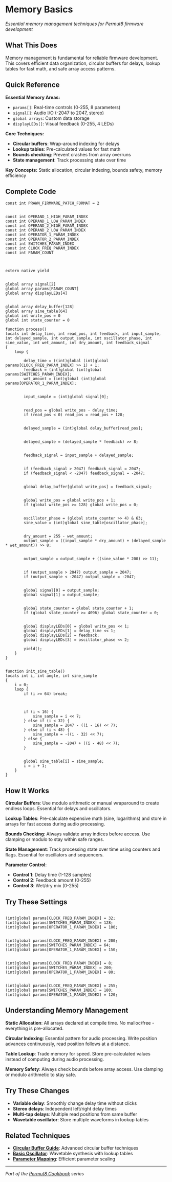 # Memory Basics

*Essential memory management techniques for Permut8 firmware development*

## What This Does

Memory management is fundamental for reliable firmware development. This covers efficient data organization, circular buffers for delays, lookup tables for fast math, and safe array access patterns.

## Quick Reference

**Essential Memory Areas:**
- `params[]`: Real-time controls (0-255, 8 parameters)
- `signal[]`: Audio I/O (-2047 to 2047, stereo)
- `global arrays`: Custom data storage
- `displayLEDs[]`: Visual feedback (0-255, 4 LEDs)

**Core Techniques:**
- **Circular buffers**: Wrap-around indexing for delays
- **Lookup tables**: Pre-calculated values for fast math
- **Bounds checking**: Prevent crashes from array overruns
- **State management**: Track processing state over time

**Key Concepts:** Static allocation, circular indexing, bounds safety, memory efficiency

## Complete Code

```impala
const int PRAWN_FIRMWARE_PATCH_FORMAT = 2


const int OPERAND_1_HIGH_PARAM_INDEX
const int OPERAND_1_LOW_PARAM_INDEX
const int OPERAND_2_HIGH_PARAM_INDEX
const int OPERAND_2_LOW_PARAM_INDEX
const int OPERATOR_1_PARAM_INDEX
const int OPERATOR_2_PARAM_INDEX
const int SWITCHES_PARAM_INDEX
const int CLOCK_FREQ_PARAM_INDEX
const int PARAM_COUNT



extern native yield


global array signal[2]
global array params[PARAM_COUNT]
global array displayLEDs[4]


global array delay_buffer[128]
global array sine_table[64]
global int write_pos = 0
global int state_counter = 0

function process()
locals int delay_time, int read_pos, int feedback, int input_sample, int delayed_sample, int output_sample, int oscillator_phase, int sine_value, int wet_amount, int dry_amount, int feedback_signal
{
    loop {

        delay_time = ((int)global (int)global params[CLOCK_FREQ_PARAM_INDEX] >> 1) + 1;
        feedback = (int)global (int)global params[SWITCHES_PARAM_INDEX];
        wet_amount = (int)global (int)global params[OPERATOR_1_PARAM_INDEX];
        

        input_sample = (int)global signal[0];
        

        read_pos = global write_pos - delay_time;
        if (read_pos < 0) read_pos = read_pos + 128;
        

        delayed_sample = (int)global delay_buffer[read_pos];
        

        delayed_sample = (delayed_sample * feedback) >> 8;
        

        feedback_signal = input_sample + delayed_sample;
        

        if (feedback_signal > 2047) feedback_signal = 2047;
        if (feedback_signal < -2047) feedback_signal = -2047;
        

        global delay_buffer[global write_pos] = feedback_signal;
        

        global write_pos = global write_pos + 1;
        if (global write_pos >= 128) global write_pos = 0;
        

        oscillator_phase = (global state_counter >> 4) & 63;
        sine_value = (int)global sine_table[oscillator_phase];
        

        dry_amount = 255 - wet_amount;
        output_sample = ((input_sample * dry_amount) + (delayed_sample * wet_amount)) >> 8;
        

        output_sample = output_sample + ((sine_value * 200) >> 11);
        

        if (output_sample > 2047) output_sample = 2047;
        if (output_sample < -2047) output_sample = -2047;
        

        global signal[0] = output_sample;
        global signal[1] = output_sample;
        

        global state_counter = global state_counter + 1;
        if (global state_counter >= 4096) global state_counter = 0;
        

        global displayLEDs[0] = global write_pos << 1;
        global displayLEDs[1] = delay_time << 1;
        global displayLEDs[2] = feedback;
        global displayLEDs[3] = oscillator_phase << 2;
        
        yield();
    }
}


function init_sine_table()
locals int i, int angle, int sine_sample
{
    i = 0;
    loop {
        if (i >= 64) break;
        


        if (i < 16) {
            sine_sample = i << 7;
        } else if (i < 32) {
            sine_sample = 2047 - ((i - 16) << 7);
        } else if (i < 48) {
            sine_sample = -((i - 32) << 7);
        } else {
            sine_sample = -2047 + ((i - 48) << 7);
        }
        

        global sine_table[i] = sine_sample;
        i = i + 1;
    }
}

```

## How It Works

**Circular Buffers**: Use modulo arithmetic or manual wraparound to create endless loops. Essential for delays and oscillators.

**Lookup Tables**: Pre-calculate expensive math (sine, logarithms) and store in arrays for fast access during audio processing.

**Bounds Checking**: Always validate array indices before access. Use clamping or modulo to stay within safe ranges.

**State Management**: Track processing state over time using counters and flags. Essential for oscillators and sequencers.

**Parameter Control**:
- **Control 1**: Delay time (1-128 samples)
- **Control 2**: Feedback amount (0-255)
- **Control 3**: Wet/dry mix (0-255)

## Try These Settings

```impala

(int)global params[CLOCK_FREQ_PARAM_INDEX] = 32;
(int)global params[SWITCHES_PARAM_INDEX] = 128;
(int)global params[OPERATOR_1_PARAM_INDEX] = 100;


(int)global params[CLOCK_FREQ_PARAM_INDEX] = 200;
(int)global params[SWITCHES_PARAM_INDEX] = 64;
(int)global params[OPERATOR_1_PARAM_INDEX] = 150;


(int)global params[CLOCK_FREQ_PARAM_INDEX] = 8;
(int)global params[SWITCHES_PARAM_INDEX] = 200;
(int)global params[OPERATOR_1_PARAM_INDEX] = 80;


(int)global params[CLOCK_FREQ_PARAM_INDEX] = 255;
(int)global params[SWITCHES_PARAM_INDEX] = 180;
(int)global params[OPERATOR_1_PARAM_INDEX] = 120;
```

## Understanding Memory Management

**Static Allocation**: All arrays declared at compile time. No malloc/free - everything is pre-allocated.

**Circular Indexing**: Essential pattern for audio processing. Write position advances continuously, read position follows at a distance.

**Table Lookup**: Trade memory for speed. Store pre-calculated values instead of computing during audio processing.

**Memory Safety**: Always check bounds before array access. Use clamping or modulo arithmetic to stay safe.

## Try These Changes

- **Variable delay**: Smoothly change delay time without clicks
- **Stereo delays**: Independent left/right delay times
- **Multi-tap delays**: Multiple read positions from same buffer
- **Wavetable oscillator**: Store multiple waveforms in lookup tables

## Related Techniques

- **[Circular Buffer Guide](#circular-buffer-guide)**: Advanced circular buffer techniques
- **[Basic Oscillator](#basic-oscillator)**: Wavetable synthesis with lookup tables
- **[Parameter Mapping](#parameter-mapping)**: Efficient parameter scaling

---
*Part of the [Permut8 Cookbook](#permut8-cookbook) series*